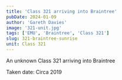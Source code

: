 ```yaml
---
title: 'Class 321 arriving into Braintree'
pubDate: 2024-01-09
author: 'Gareth Davies'
image: '321-unit.jpg'
tags: ['EMU', 'Braintree', 'Class 321']
slug: 321-braintree-sunrise
unit: Class 321
---
```


An unknown Class 321 arriving into Braintree 

Taken date: Circa 2019 

